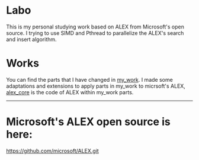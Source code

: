 # Labo

This is my personal studying work based on ALEX from Microsoft's open source.
I trying to use SIMD and Pthread to parallelize the ALEX's search and insert algorithm.

# Works
You can find the parts that I have changed in [my_work](https://github.com/syangl/Labo/tree/main/my_work).
I made some adaptations and extensions to apply parts in my_work to micrsoft's ALEX, [alex_core](https://github.com/syangl/Labo/tree/main/alex_core) is the code of ALEX within my_work parts. 
________________________________________________________________________________
# Microsoft's ALEX open source is here:
  https://github.com/microsoft/ALEX.git
